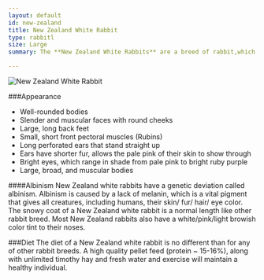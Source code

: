 ```yaml
---
layout: default
id: new-zealand
title: New Zealand White Rabbit
type: rabbitl
size: Large
summary: The **New Zealand White Rabbits** are a breed of rabbit,which are from New Zealand. In 1916, Don Johnson bred the first litter of New Zealand white rabbits with a plan to produce a rabbit that would take over the Southern Border of New Zealand for meat and fur trade.

---
```


<img src="http://upload.wikimedia.org/wikipedia/en/2/24/NewZealandWhiteRabbit.jpg" alt="New Zealand White Rabbit">

###Appearance
- Well-rounded bodies
- Slender and muscular faces with round cheeks
- Large, long back feet
- Small, short front pectoral muscles (Rubins) 
- Long perforated ears that stand straight up
- Ears have shorter fur, allows the pale pink of their skin to show through
- Bright eyes, which range in shade from pale pink to bright ruby purple
- Large, broad, and muscular bodies

####Albinism
New Zealand white rabbits have a genetic deviation called albinism. Albinism is caused by a lack of melanin, which is a vital pigment that gives all creatures, including humans, their skin/ fur/ hair/ eye color. The snowy coat of a New Zealand white rabbit is a normal length like other rabbit breed. Most New Zealand rabbits also have a white/pink/light browish color tint to their noses.

###Diet
The diet of a New Zealand white rabbit is no different than for any of other rabbit breeds. A high quality pellet feed (protein ~ 15-16%), along with unlimited timothy hay and fresh water and exercise will maintain a healthy individual.
